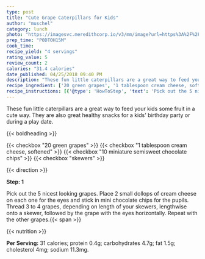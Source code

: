```yaml
---
type: post
title: "Cute Grape Caterpillars for Kids"
author: "muschel"
category: lunch
photo: "https://imagesvc.meredithcorp.io/v3/mm/image?url=https%3A%2F%2Fimages.media-allrecipes.com%2Fuserphotos%2F4562694.jpg"
prep_time: "P0DT0H15M"
cook_time: 
recipe_yield: "4 servings"
rating_value: 5
review_count: 2
calories: "31.4 calories"
date_published: 04/25/2018 09:40 PM
description: "These fun little caterpillars are a great way to feed your kids some fruit in a cute way. They are also great healthy snacks for a kids' birthday party or during a play date."
recipe_ingredient: ['20 green grapes', '1 tablespoon cream cheese, softened', '10 miniature semisweet chocolate chips', 'skewers']
recipe_instructions: [{'@type': 'HowToStep', 'text': 'Pick out the 5 nicest looking grapes. Place 2 small dollops of cream cheese on each one for the eyes and stick in mini chocolate chips for the pupils. Thread 3 to 4 grapes, depending on length of your skewers, lengthwise onto a skewer, followed by the grape with the eyes horizontally. Repeat with the other grapes.\n'}]
---
```


These fun little caterpillars are a great way to feed your kids some fruit in a cute way. They are also great healthy snacks for a kids' birthday party or during a play date. 

{{< boldheading >}}

{{< checkbox "20  green grapes" >}}
{{< checkbox "1 tablespoon cream cheese, softened" >}}
{{< checkbox "10  miniature semisweet chocolate chips" >}}
{{< checkbox "skewers" >}}


{{< direction >}}

**Step: 1**

Pick out the 5 nicest looking grapes. Place 2 small dollops of cream cheese on each one for the eyes and stick in mini chocolate chips for the pupils. Thread 3 to 4 grapes, depending on length of your skewers, lengthwise onto a skewer, followed by the grape with the eyes horizontally. Repeat with the other grapes.{{< span >}}

{{< nutrition >}}

**Per Serving:** 31 calories; protein 0.4g; carbohydrates 4.7g; fat 1.5g; cholesterol 4mg; sodium 11.3mg.
